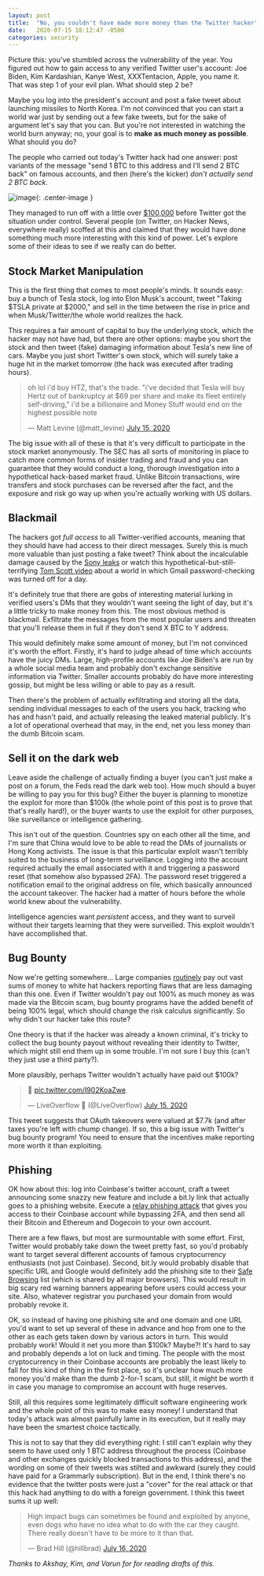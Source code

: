 ```yaml
---
layout: post
title:  "No, you couldn't have made more money than the Twitter hacker"
date:   2020-07-15 18:12:47 -0500
categories: security
---
```


<style>
  .center {
    margin-left: auto;
    margin-right: auto;
  }
</style>

Picture this: you've stumbled across the vulnerability of the year. You figured out how to gain access to any verified Twitter user's account: Joe Biden, Kim Kardashian, Kanye West, XXXTentacion, Apple, you name it. That was step 1 of your evil plan. What should step 2 be?

Maybe you log into the president's account and post a fake tweet about launching missiles to North Korea. I'm not convinced that you can start a world war just by sending out a few fake tweets, but for the sake of argument let's say that you can. But you're not interested in watching the world burn anyway; no, your goal is to **make as much money as possible**. What should you do?

The people who carried out today's Twitter hack had one answer: post variants of the message "send 1 BTC to this address and I'll send 2 BTC back"  on famous accounts, and then (here's the kicker) *don't actually send 2 BTC back*.

![image](https://video-images.vice.com/test-uploads/_uncategorized/1594848885006-image.png){: .center-image }

They managed to run off with a little over [$100,000](https://www.blockchain.com/btc/address/bc1qxy2kgdygjrsqtzq2n0yrf2493p83kkfjhx0wlh?page=2) before Twitter got the situation under control. Several people (on Twitter, on Hacker News, everywhere really) scoffed at this and claimed that they would have done something much more interesting with this kind of power. Let's explore some of their ideas to see if we really can do better.

<!--more-->

## Stock Market Manipulation

This is the first thing that comes to most people's minds. It sounds easy: buy a bunch of Tesla stock, log into Elon Musk's account, tweet "Taking $TSLA private at $2000," and sell in the time between the rise in price and when Musk/Twitter/the whole world realizes the hack.

This requires a fair amount of capital to buy the underlying stock, which the hacker may not have had, but there are other options: maybe you short the stock and then tweet (fake) damaging information about Tesla's new line of cars. Maybe you just short Twitter's own stock, which will surely take a huge hit in the market tomorrow (the hack was executed after trading hours).

<blockquote class="twitter-tweet tw-align-center"><p lang="en" dir="ltr">oh lol i&#39;d buy HTZ, that&#39;s the trade. &quot;i&#39;ve decided that Tesla will buy Hertz out of bankruptcy at $69 per share and make its fleet entirely self-driving,&quot; i&#39;d be a billionaire and Money Stuff would end on the highest possible note</p>&mdash; Matt Levine (@matt_levine) <a href="https://twitter.com/matt_levine/status/1283503080978489344?ref_src=twsrc%5Etfw">July 15, 2020</a></blockquote> <script async src="https://platform.twitter.com/widgets.js" charset="utf-8"></script>

The big issue with all of these is that it's very difficult to participate in the stock market anonymously. The SEC has all sorts of monitoring in place to catch more common forms of insider trading and fraud and you can guarantee that they would conduct a long, thorough investigation into a hypothetical hack-based market fraud. Unlike Bitcoin transactions, wire transfers and stock purchases can be reversed after the fact, and the exposure and risk go way up when you're actually working with US dollars.

## Blackmail

The hackers got *full access* to all Twitter-verified accounts, meaning that they should have had access to their direct messages. Surely this is much more valuable than just posting a fake tweet? Think about the incalculable damage caused by the [Sony leaks](https://www.vanityfair.com/news/2019/10/the-untold-story-of-the-sony-hack) or watch this hypothetical-but-still-terrifying [Tom Scott video](https://www.youtube.com/watch?v=y4GB_NDU43Q) about a world in which Gmail password-checking was turned off for a day.

It's definitely true that there are gobs of interesting material lurking in verified users's DMs that they wouldn't want seeing the light of day, but it's a little tricky to make money from this. The most obvious method is blackmail. Exfiltrate the messages from the most popular users and threaten that you'll release them in full if they don't send X BTC to Y address.

This would definitely make some amount of money, but I'm not convinced it's worth the effort. Firstly, it's hard to judge ahead of time which accounts have the juicy DMs. Large, high-profile accounts like Joe Biden's are run by a whole social media team and probably don't exchange sensitive information via Twitter. Smaller accounts probably do have more interesting gossip, but might be less willing or able to pay as a result.

Then there's the problem of actually exfiltrating and storing all the data, sending individual messages to each of the users you hack, tracking who has and hasn't paid, and actually releasing the leaked material publicly. It's a lot of operational overhead that may, in the end, net you less money than the dumb Bitcoin scam.

## Sell it on the dark web

Leave aside the challenge of actually finding a buyer (you can't just make a post on a forum, the Feds read the dark web too). How much should a buyer be willing to pay you for this bug? Either the buyer is planning to monetize the exploit for more than $100k (the whole point of this post is to prove that that's really hard!), or the buyer wants to use the exploit for other purposes, like surveillance or intelligence gathering.

This isn't out of the question. Countries spy on each other all the time, and I'm sure that China would love to be able to read the DMs of journalists or Hong Kong activists. The issue is that this particular exploit wasn't terribly suited to the business of long-term surveillance. Logging into the account required actually the email associated with it and triggering a password reset (that somehow also bypassed 2FA). The password reset triggered a notification email to the original address on file, which basically announced the account takeover. The hacker had a matter of hours before the whole world knew about the vulnerability.

Intelligence agencies want *persistent* access, and they want to surveil without their targets learning that they were surveilled. This exploit wouldn't have accomplished that.

## Bug Bounty

Now we're getting somewhere... Large companies [routinely](https://www.forbes.com/sites/johnkoetsier/2020/05/31/hacker-finds-huge-apple-security-hole-apple-pays-100000-bug-bounty/#576388b36894) pay out vast sums of money to white hat hackers reporting flaws that are less damaging than this one. Even if Twitter wouldn't pay out 100% as much money as was made via the Bitcoin scam, bug bounty programs have the added benefit of being 100% legal, which should change the risk calculus significantly. So why didn't our hacker take this route?

One theory is that if the hacker was already a known criminal, it's tricky to collect the bug bounty payout without revealing their identity to Twitter, which might still end them up in some trouble. I'm not sure I buy this (can't they just use a third party?).

More plausibly, perhaps Twitter wouldn't actually have paid out $100k?

<blockquote class="twitter-tweet tw-align-center"><p lang="und" dir="ltr">🤔 <a href="https://t.co/I902KoaZwe">pic.twitter.com/I902KoaZwe</a></p>&mdash; LiveOverflow 🔴 (@LiveOverflow) <a href="https://twitter.com/LiveOverflow/status/1283511782380908545?ref_src=twsrc%5Etfw">July 15, 2020</a></blockquote> <script async src="https://platform.twitter.com/widgets.js" charset="utf-8"></script>

This tweet suggests that OAuth takeovers were valued at $7.7k (and after taxes you're left with chump change). If so, this a big issue with Twitter's bug bounty program! You need to ensure that the incentives make reporting more worth it than exploiting.

## Phishing

OK how about this: log into Coinbase's twitter account, craft a tweet announcing some snazzy new feature and include a bit.ly link that actually goes to a phishing website. Execute a [relay phishing attack](https://fortenf.org/e/2018/05/29/coinbase-phishing.html) that gives you access to their Coinbase account while bypassing 2FA, and then send all their Bitcoin and Ethereum and Dogecoin to your own account.

There are a few flaws, but most are surmountable with some effort. First, Twitter would probably take down the tweet pretty fast, so you'd probably want to target several different accounts of famous cryptocurrency enthusiasts (not just Coinbase). Second, bit.ly would probably disable that specific URL and Google would definitely add the phishing site to their [Safe Browsing](https://safebrowsing.google.com/) list (which is shared by all major browsers). This would result in big scary red warning banners appearing before users could access your site. Also, whatever registrar you purchased your domain from would probably revoke it.

OK, so instead of having one phishing site and one domain and one URL you'd want to set up several of these in advance and hop from one to the other as each gets taken down by various actors in turn. This would probably work! Would it net you more than $100k? Maybe?! It's hard to say and probably depends a lot on luck and timing. The people with the most cryptocurrency in their Coinbase accounts are probably the least likely to fall for this kind of thing in the first place, so it's unclear how much more money you'd make than the dumb 2-for-1 scam, but still, it might be worth it in case you manage to compromise an account with huge reserves.

Still, all this requires some legitimately difficult software engineering work and the whole point of this was to make easy money! I understand that today's attack was almost painfully lame in its execution, but it really may have been the smartest choice tactically.

This is not to say that they did everything right: I still can't explain why they seem to have used only 1 BTC address throughout the process (Coinbase and other exchanges quickly blocked transactions to this address), and the wording on some of their tweets was stilted and awkward (surely they could have paid for a Grammarly subscription). But in the end, I think there's no evidence that the twitter posts were just a "cover" for the real attack or that this hack had anything to do with a foreign government. I think this tweet sums it up well:

<blockquote class="twitter-tweet tw-align-center"><p lang="en" dir="ltr">High impact bugs can sometimes be found and exploited by anyone, even dogs who have no idea what to do with the car they caught. There really doesn&#39;t have to be more to it than that.</p>&mdash; Brad Hill (@hillbrad) <a href="https://twitter.com/hillbrad/status/1283597241685438464?ref_src=twsrc%5Etfw">July 16, 2020</a></blockquote> <script async src="https://platform.twitter.com/widgets.js" charset="utf-8"></script>

*Thanks to Akshay, Kim, and Varun for for reading drafts of this.*
